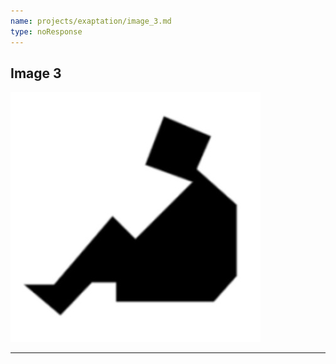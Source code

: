 ```yaml
---
name: projects/exaptation/image_3.md
type: noResponse
---
```


## Image 3

![Image_3](projects/exaptation/image_3.jpg)

---
